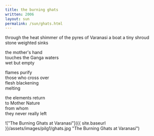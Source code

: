 ```yaml
---
title: the burning ghats
written: 2006
layout: sun
permalink: /sun/ghats.html
---
```


<div class="poem">
through the heat shimmer  
of the pyres of Varanasi  
a boat  
a tiny shroud  
stone weighted  
sinks
 
the mother's hand  
touches the Ganga waters  
wet but empty  
 
flames purify  
those who cross over  
flesh blackening  
melting
 
the elements return  
to Mother Nature  
from whom  
they never really left
</div>

!["The Burning Ghats at Varanasi"]({{ site.baseurl }}/assets/images/pilg1/ghats.jpg "The Burning Ghats at Varanasi")
